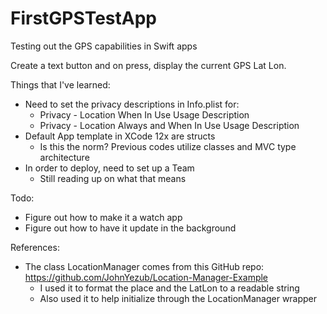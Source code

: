 # FirstGPSTestApp
Testing out the GPS capabilities in Swift apps

Create a text button and on press, display the current GPS Lat Lon.

Things that I've learned:

* Need to set the privacy descriptions in Info.plist for:
  * Privacy - Location When In Use Usage Description
  * Privacy - Location Always and When In Use Usage Description
* Default App template in XCode 12x are structs
  * Is this the norm?  Previous codes utilize classes and MVC type architecture
* In order to deploy, need to set up a Team
  * Still reading up on what that means
  
  
Todo:
* Figure out how to make it a watch app
* Figure out how to have it update in the background


References:
* The class LocationManager comes from this GitHub repo:
https://github.com/JohnYezub/Location-Manager-Example
  * I used it to format the place and the LatLon to a readable string
  * Also used it to help initialize through the LocationManager wrapper
